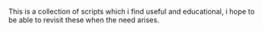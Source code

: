 This is a collection of scripts which i find useful and educational, i hope to be able to revisit these when the need arises. 

